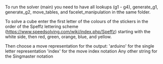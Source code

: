 To run the solver (main) you need to have all lookups (g1 - g4), generate_g1, generate_g2, move_tables, and facelet_manipulation in tthe same folder.

To solve a cube enter the first letter of the colours of the stickers in the order of the Speffz lettering scheme (https://www.speedsolving.com/wiki/index.php/Speffz)
starting with the white side, then red, green, orange, blue, and yellow. 

Then choose a move representation for the output:
'arduino' for the single letter representation
'index' for the move index notation
Any other string for the Singmaster notation
